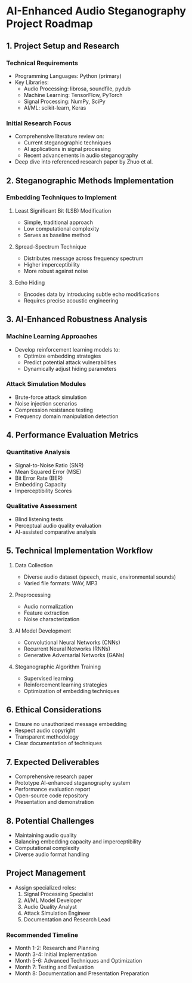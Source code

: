 # AI-Enhanced Audio Steganography Project Roadmap

## 1. Project Setup and Research
### Technical Requirements
- Programming Languages: Python (primary)
- Key Libraries:
  - Audio Processing: librosa, soundfile, pydub
  - Machine Learning: TensorFlow, PyTorch
  - Signal Processing: NumPy, SciPy
  - AI/ML: scikit-learn, Keras

### Initial Research Focus
- Comprehensive literature review on:
  - Current steganographic techniques
  - AI applications in signal processing
  - Recent advancements in audio steganography
- Deep dive into referenced research paper by Zhuo et al.

## 2. Steganographic Methods Implementation
### Embedding Techniques to Implement
1. Least Significant Bit (LSB) Modification
   - Simple, traditional approach
   - Low computational complexity
   - Serves as baseline method

2. Spread-Spectrum Technique
   - Distributes message across frequency spectrum
   - Higher imperceptibility
   - More robust against noise

3. Echo Hiding
   - Encodes data by introducing subtle echo modifications
   - Requires precise acoustic engineering

## 3. AI-Enhanced Robustness Analysis
### Machine Learning Approaches
- Develop reinforcement learning models to:
  - Optimize embedding strategies
  - Predict potential attack vulnerabilities
  - Dynamically adjust hiding parameters

### Attack Simulation Modules
- Brute-force attack simulation
- Noise injection scenarios
- Compression resistance testing
- Frequency domain manipulation detection

## 4. Performance Evaluation Metrics
### Quantitative Analysis
- Signal-to-Noise Ratio (SNR)
- Mean Squared Error (MSE)
- Bit Error Rate (BER)
- Embedding Capacity
- Imperceptibility Scores

### Qualitative Assessment
- Blind listening tests
- Perceptual audio quality evaluation
- AI-assisted comparative analysis

## 5. Technical Implementation Workflow
1. Data Collection
   - Diverse audio dataset (speech, music, environmental sounds)
   - Varied file formats: WAV, MP3

2. Preprocessing
   - Audio normalization
   - Feature extraction
   - Noise characterization

3. AI Model Development
   - Convolutional Neural Networks (CNNs)
   - Recurrent Neural Networks (RNNs)
   - Generative Adversarial Networks (GANs)

4. Steganographic Algorithm Training
   - Supervised learning
   - Reinforcement learning strategies
   - Optimization of embedding techniques

## 6. Ethical Considerations
- Ensure no unauthorized message embedding
- Respect audio copyright
- Transparent methodology
- Clear documentation of techniques

## 7. Expected Deliverables
- Comprehensive research paper
- Prototype AI-enhanced steganography system
- Performance evaluation report
- Open-source code repository
- Presentation and demonstration

## 8. Potential Challenges
- Maintaining audio quality
- Balancing embedding capacity and imperceptibility
- Computational complexity
- Diverse audio format handling

## Project Management
- Assign specialized roles:
  1. Signal Processing Specialist
  2. AI/ML Model Developer
  3. Audio Quality Analyst
  4. Attack Simulation Engineer
  5. Documentation and Research Lead

### Recommended Timeline
- Month 1-2: Research and Planning
- Month 3-4: Initial Implementation
- Month 5-6: Advanced Techniques and Optimization
- Month 7: Testing and Evaluation
- Month 8: Documentation and Presentation Preparation
